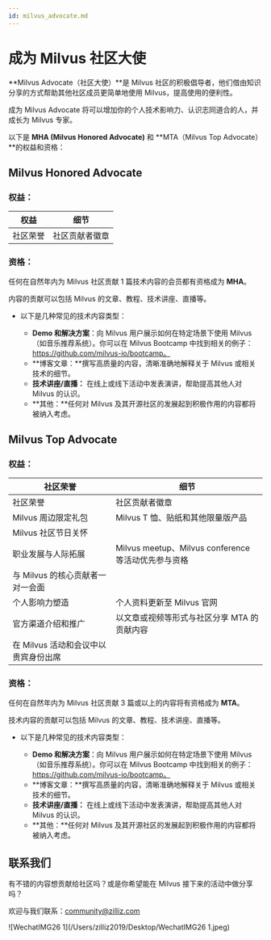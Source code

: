 ```yaml
---
id: milvus_advocate.md
---
```


# 成为 Milvus 社区大使

**Milvus Advocate（社区大使）**是 Milvus 社区的积极倡导者，他们借由知识分享的方式帮助其他社区成员更简单地使用 Milvus，提高使用的便利性。

成为 Milvus Advocate 将可以增加你的个人技术影响力、认识志同道合的人，并成长为 Milvus 专家。

以下是 **MHA (Milvus Honored Advocate)** 和 **MTA（Milvus Top Advocate）**的权益和资格：

## Milvus Honored Advocate

### 权益：

| 权益     | 细节           |
| -------- | -------------- |
| 社区荣誉 | 社区贡献者徽章 |

### 资格：

任何在自然年内为 Milvus 社区贡献 1 篇技术内容的会员都有资格成为 **MHA**。

内容的贡献可以包括 Milvus 的文章、教程、技术讲座、直播等。

- 以下是几种常见的技术内容类型：

  - **Demo 和解决方案**：向 Milvus 用户展示如何在特定场景下使用 Milvus（如音乐推荐系统）。你可以在 Milvus Bootcamp 中找到相关的例子：https://github.com/milvus-io/bootcamp。
  - **博客文章：**撰写高质量的内容，清晰准确地解释关于 Milvus 或相关技术的细节。
  - **技术讲座/直播：** 在线上或线下活动中发表演讲，帮助提高其他人对 Milvus 的认识。
  - **其他：**任何对 Milvus 及其开源社区的发展起到积极作用的内容都将被纳入考虑。

## Milvus Top Advocate

### 权益：

| 社区荣誉                             | 细节                                                |
| ------------------------------------ | --------------------------------------------------- |
| 社区荣誉                             | 社区贡献者徽章                                      |
| Milvus 周边限定礼包                  | Milvus T 恤、贴纸和其他限量版产品                   |
| Milvus 社区节日关怀                  |                                                     |
| 职业发展与人际拓展                   | Milvus meetup、Milvus conference 等活动优先参与资格 |
| 与 Milvus 的核心贡献者一对一会面     |                                                     |
| 个人影响力塑造                       | 个人资料更新至 Milvus 官网                          |
| 官方渠道介绍和推广                   | 以文章或视频等形式与社区分享 MTA 的贡献内容         |
| 在 Milvus 活动和会议中以贵宾身份出席 |                                                     |

### 资格：

任何在自然年内为 Milvus 社区贡献 3 篇或以上的内容将有资格成为 **MTA**。

技术内容的贡献可以包括 Milvus 的文章、教程、技术讲座、直播等。

- 以下是几种常见的技术内容类型：

  - **Demo 和解决方案**：向 Milvus 用户展示如何在特定场景下使用 Milvus（如音乐推荐系统）。你可以在 Milvus Bootcamp 中找到相关的例子：https://github.com/milvus-io/bootcamp。
  - **博客文章：**撰写高质量的内容，清晰准确地解释关于 Milvus 或相关技术的细节。
  - **技术讲座/直播：** 在线上或线下活动中发表演讲，帮助提高其他人对 Milvus 的认识。
  - **其他：**任何对 Milvus 及其开源社区的发展起到积极作用的内容都将被纳入考虑。

## 联系我们

有不错的内容想贡献给社区吗？或是你希望能在 Milvus 接下来的活动中做分享吗？

欢迎与我们联系：community@zilliz.com

![WechatIMG26 1](/Users/zilliz2019/Desktop/WechatIMG26 1.jpeg)
